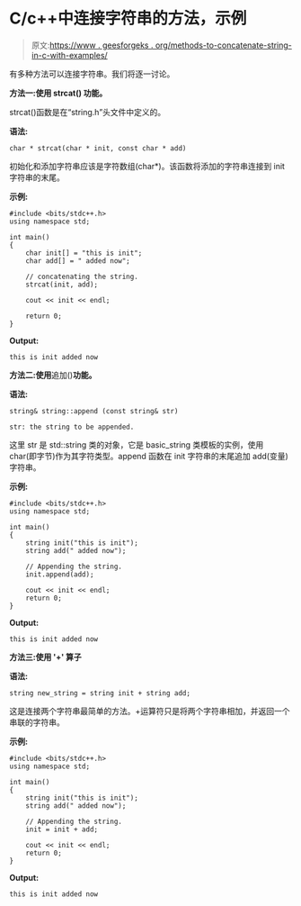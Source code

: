 # C/c++中连接字符串的方法，示例

> 原文:[https://www . geesforgeks . org/methods-to-concatenate-string-in-c-with-examples/](https://www.geeksforgeeks.org/methods-to-concatenate-string-in-c-c-with-examples/)

有多种方法可以连接字符串。我们将逐一讨论。

**方法一:使用 **strcat()** 功能。**

strcat()函数是在“string.h”头文件中定义的。

**语法:**

```
char * strcat(char * init, const char * add)

```

初始化和添加字符串应该是字符数组(char*)。该函数将添加的字符串连接到 init 字符串的末尾。

**示例:**

```
#include <bits/stdc++.h>
using namespace std;

int main()
{
    char init[] = "this is init";
    char add[] = " added now";

    // concatenating the string.
    strcat(init, add);

    cout << init << endl;

    return 0;
}
```

**Output:**

```
this is init added now

```

**方法二:使用**追加()**功能。**

**语法:**

```
string& string::append (const string& str)

str: the string to be appended.

```

这里 str 是 std::string 类的对象，它是 basic_string 类模板的实例，使用 char(即字节)作为其字符类型。append 函数在 init 字符串的末尾追加 add(变量)字符串。

**示例:**

```
#include <bits/stdc++.h>
using namespace std;

int main()
{
    string init("this is init");
    string add(" added now");

    // Appending the string.
    init.append(add);

    cout << init << endl;
    return 0;
}
```

**Output:**

```
this is init added now

```

**方法三:使用 **'+'** 算子**

**语法:**

```
string new_string = string init + string add;

```

这是连接两个字符串最简单的方法。+运算符只是将两个字符串相加，并返回一个串联的字符串。

**示例:**

```
#include <bits/stdc++.h>
using namespace std;

int main()
{
    string init("this is init");
    string add(" added now");

    // Appending the string.
    init = init + add;

    cout << init << endl;
    return 0;
}
```

**Output:**

```
this is init added now

```